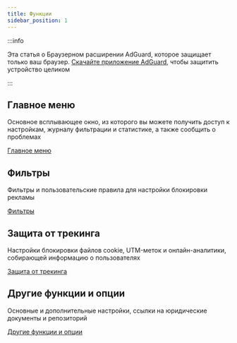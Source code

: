 ```yaml
---
title: Функции
sidebar_position: 1
---
```


:::info

Эта статья о Браузерном расширении AdGuard, которое защищает только ваш браузер. [Скачайте приложение AdGuard](https://agrd.io/download-kb-adblock), чтобы защитить устройство целиком

:::

## Главное меню

Основное всплывающее окно, из которого вы можете получить доступ к настройкам, журналу фильтрации и статистике, а также сообщить о проблемах

[Главное меню](/adguard-browser-extension/features/main-menu.md)

## Фильтры

Фильтры и пользовательские правила для настройки блокировки рекламы

[Фильтры](/adguard-browser-extension/features/filters.md)

## Защита от трекинга

Настройки блокировки файлов cookie, UTM-меток и онлайн-аналитики, собирающей информацию о пользователях

[Защита от трекинга](/adguard-browser-extension/features/stealth-mode.md)

## Другие функции и опции

Основные и дополнительные настройки, ссылки на юридические документы и репозиторий

[Другие функции и опции](/adguard-browser-extension/features/other-features.md)
